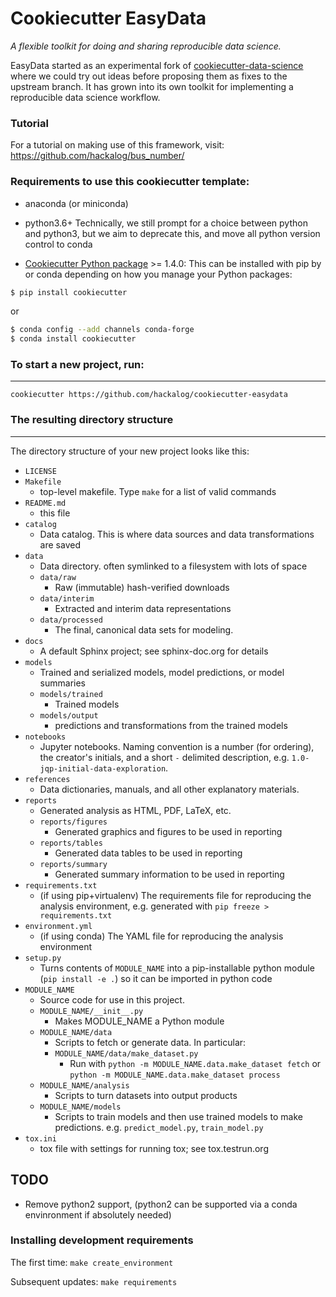 # Cookiecutter EasyData

_A flexible toolkit for doing and sharing reproducible data science._

EasyData started as an experimental fork of
[cookiecutter-data-science](http://drivendata.github.io/cookiecutter-data-science/)
where we could try out ideas before proposing them as fixes to the upstream branch. It has grown into its own toolkit for implementing a reproducible data science workflow.

### Tutorial
For a tutorial on making use of this framework, visit:
  https://github.com/hackalog/bus_number/


### Requirements to use this cookiecutter template:
 - anaconda (or miniconda)

 - python3.6+ Technically, we still prompt for a choice between python and python3,
   but we aim to deprecate this, and move all python version control
   to conda

 - [Cookiecutter Python package](http://cookiecutter.readthedocs.org/en/latest/installation.html) >= 1.4.0: This can be installed with pip by or conda depending on how you manage your Python packages:

``` bash
$ pip install cookiecutter
```

or

``` bash
$ conda config --add channels conda-forge
$ conda install cookiecutter
```


### To start a new project, run:
------------

    cookiecutter https://github.com/hackalog/cookiecutter-easydata


### The resulting directory structure
------------

The directory structure of your new project looks like this:


* `LICENSE`
* `Makefile`
    * top-level makefile. Type `make` for a list of valid commands
* `README.md`
    * this file
* `catalog`
    * Data catalog. This is where data sources and data transformations are saved
* `data`
    * Data directory. often symlinked to a filesystem with lots of space
    * `data/raw`
        * Raw (immutable) hash-verified downloads
    * `data/interim`
        * Extracted and interim data representations
    * `data/processed`
        * The final, canonical data sets for modeling.
* `docs`
    * A default Sphinx project; see sphinx-doc.org for details
* `models`
    * Trained and serialized models, model predictions, or model summaries
    * `models/trained`
        * Trained models
    * `models/output`
        * predictions and transformations from the trained models
* `notebooks`
    *  Jupyter notebooks. Naming convention is a number (for ordering),
    the creator's initials, and a short `-` delimited description,
    e.g. `1.0-jqp-initial-data-exploration`.
* `references`
    * Data dictionaries, manuals, and all other explanatory materials.
* `reports`
    * Generated analysis as HTML, PDF, LaTeX, etc.
    * `reports/figures`
        * Generated graphics and figures to be used in reporting
    * `reports/tables`
        * Generated data tables to be used in reporting
    * `reports/summary`
        * Generated summary information to be used in reporting
* `requirements.txt`
    * (if using pip+virtualenv) The requirements file for reproducing the
    analysis environment, e.g. generated with `pip freeze > requirements.txt`
* `environment.yml`
    * (if using conda) The YAML file for reproducing the analysis environment
* `setup.py`
    * Turns contents of `MODULE_NAME` into a
    pip-installable python module  (`pip install -e .`) so it can be
    imported in python code
* `MODULE_NAME`
    * Source code for use in this project.
    * `MODULE_NAME/__init__.py`
        * Makes MODULE_NAME a Python module
    * `MODULE_NAME/data`
        * Scripts to fetch or generate data. In particular:
        * `MODULE_NAME/data/make_dataset.py`
            * Run with `python -m MODULE_NAME.data.make_dataset fetch`
            or  `python -m MODULE_NAME.data.make_dataset process`
    * `MODULE_NAME/analysis`
        * Scripts to turn datasets into output products
    * `MODULE_NAME/models`
        * Scripts to train models and then use trained models to make predictions.
        e.g. `predict_model.py`, `train_model.py`
* `tox.ini`
    * tox file with settings for running tox; see tox.testrun.org

## TODO

* Remove python2 support, (python2 can be supported via a conda envinronment
  if absolutely needed)


### Installing development requirements
The first time:
```make create_environment```

Subsequent updates:
```make requirements```
